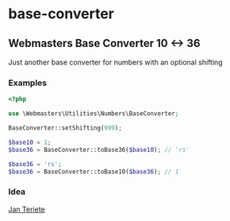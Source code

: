 # base-converter

## Webmasters Base Converter 10 <-> 36

Just another base converter for numbers with an optional shifting

### Examples

```php
<?php

use \Webmasters\Utilities\Numbers\BaseConverter;

BaseConverter::setShifting(999);

$base10 = 1;
$base36 = BaseConverter::toBase36($base10); // 'rs'

$base36 = 'rs';
$base36 = BaseConverter::toBase10($base36); // 1

```

### Idea
[Jan Teriete](https://plus.google.com/106660436858103395374?rel=author)